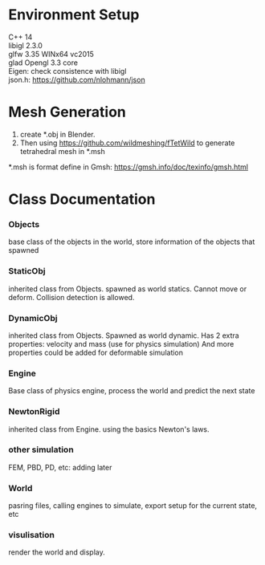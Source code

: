 
# Environment Setup
C++ 14\
libigl 2.3.0\
glfw 3.35 WINx64 vc2015\
glad Opengl 3.3 core\
Eigen: check consistence with libigl\
json.h: https://github.com/nlohmann/json

# Mesh Generation
1. create *.obj in Blender.
2. Then using https://github.com/wildmeshing/fTetWild to generate tetrahedral mesh in *.msh

*.msh is format define in Gmsh: https://gmsh.info/doc/texinfo/gmsh.html

# Class Documentation

### Objects

base class of the objects in the world, store information of the objects that spawned

### StaticObj

inherited class from Objects. spawned as world statics. Cannot move or deform. 
Collision detection is allowed.

### DynamicObj

inherited class from Objects. Spawned as world dynamic. 
Has 2 extra properties: velocity and mass (use for physics simulation)
And more properties could be added for deformable simulation

### Engine

Base class of physics engine, process the world and predict the next state

### NewtonRigid

inherited class from Engine. using the basics Newton's laws.

### other simulation

FEM, PBD, PD, etc: adding later

### World

pasring files, calling engines to simulate, export setup for the current state, etc

### visulisation

render the world and display.
